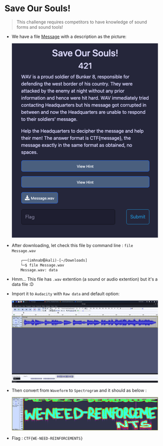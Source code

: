 # Save Our Souls!
> This challenge requires competitors to have knowledge of sound forms and sound tools!
- We have a file [Message](Message.wav) with a description as the picture:
  
    ![SaveOurSouls.wav](img/SaveOurSouls.png)

- After downloading, let check this file by command line : `file Message.wav`

    ```shell
        ┌──(imhnab㉿kali)-[~/Downloads]
        └─$ file Message.wav 
        Message.wav: data

    ```
    
- Hmm... This file has `.wav` extention (a sound or audio extention) but it's a data file :D
- Import it to `Audacity` with `Raw data` and default option: 

    ![ImportToAudacity](img/ImportToAudacity.png)

- Then convert from `Waveform` to `Spectrogram` and it should as below : 

    ![Flag](img/Flag.png)

- Flag : `CTF{WE-NEED-REINFORCEMENTS}`